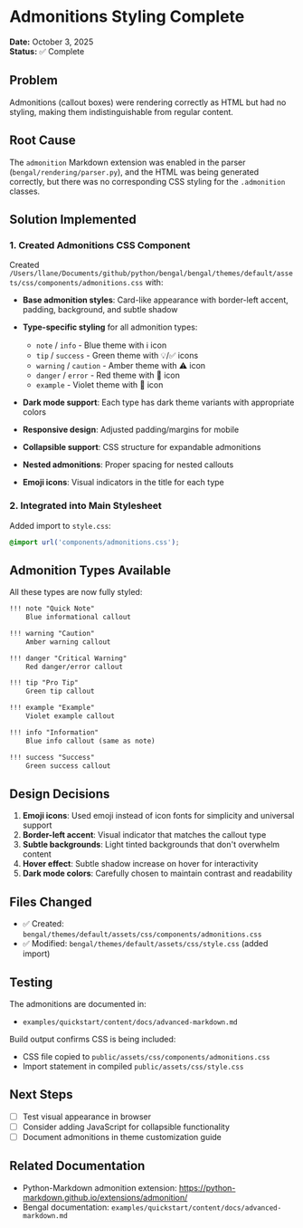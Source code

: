 # Admonitions Styling Complete

**Date:** October 3, 2025  
**Status:** ✅ Complete

## Problem

Admonitions (callout boxes) were rendering correctly as HTML but had no styling, making them indistinguishable from regular content.

## Root Cause

The `admonition` Markdown extension was enabled in the parser (`bengal/rendering/parser.py`), and the HTML was being generated correctly, but there was no corresponding CSS styling for the `.admonition` classes.

## Solution Implemented

### 1. Created Admonitions CSS Component

Created `/Users/llane/Documents/github/python/bengal/bengal/themes/default/assets/css/components/admonitions.css` with:

- **Base admonition styles**: Card-like appearance with border-left accent, padding, background, and subtle shadow
- **Type-specific styling** for all admonition types:
  - `note` / `info` - Blue theme with ℹ️ icon
  - `tip` / `success` - Green theme with 💡/✅ icons  
  - `warning` / `caution` - Amber theme with ⚠️ icon
  - `danger` / `error` - Red theme with 🛑 icon
  - `example` - Violet theme with 📝 icon

- **Dark mode support**: Each type has dark theme variants with appropriate colors
- **Responsive design**: Adjusted padding/margins for mobile
- **Collapsible support**: CSS structure for expandable admonitions
- **Nested admonitions**: Proper spacing for nested callouts
- **Emoji icons**: Visual indicators in the title for each type

### 2. Integrated into Main Stylesheet

Added import to `style.css`:
```css
@import url('components/admonitions.css');
```

## Admonition Types Available

All these types are now fully styled:

```markdown
!!! note "Quick Note"
    Blue informational callout

!!! warning "Caution"  
    Amber warning callout

!!! danger "Critical Warning"
    Red danger/error callout

!!! tip "Pro Tip"
    Green tip callout

!!! example "Example"
    Violet example callout

!!! info "Information"
    Blue info callout (same as note)

!!! success "Success"
    Green success callout
```

## Design Decisions

1. **Emoji icons**: Used emoji instead of icon fonts for simplicity and universal support
2. **Border-left accent**: Visual indicator that matches the callout type
3. **Subtle backgrounds**: Light tinted backgrounds that don't overwhelm content
4. **Hover effect**: Subtle shadow increase on hover for interactivity
5. **Dark mode colors**: Carefully chosen to maintain contrast and readability

## Files Changed

- ✅ Created: `bengal/themes/default/assets/css/components/admonitions.css`
- ✅ Modified: `bengal/themes/default/assets/css/style.css` (added import)

## Testing

The admonitions are documented in:
- `examples/quickstart/content/docs/advanced-markdown.md`

Build output confirms CSS is being included:
- CSS file copied to `public/assets/css/components/admonitions.css`
- Import statement in compiled `public/assets/css/style.css`

## Next Steps

- [ ] Test visual appearance in browser
- [ ] Consider adding JavaScript for collapsible functionality
- [ ] Document admonitions in theme customization guide

## Related Documentation

- Python-Markdown admonition extension: https://python-markdown.github.io/extensions/admonition/
- Bengal documentation: `examples/quickstart/content/docs/advanced-markdown.md`

